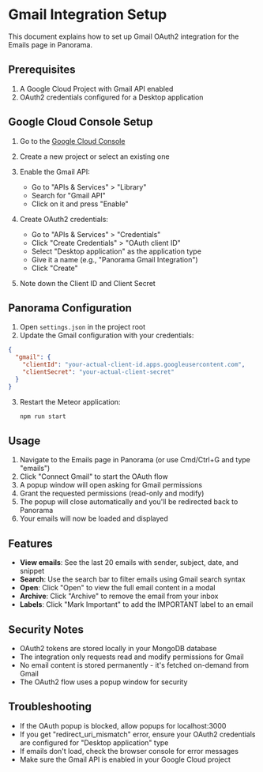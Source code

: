 # Gmail Integration Setup

This document explains how to set up Gmail OAuth2 integration for the Emails page in Panorama.

## Prerequisites

1. A Google Cloud Project with Gmail API enabled
2. OAuth2 credentials configured for a Desktop application

## Google Cloud Console Setup

1. Go to the [Google Cloud Console](https://console.cloud.google.com/)
2. Create a new project or select an existing one
3. Enable the Gmail API:
   - Go to "APIs & Services" > "Library"
   - Search for "Gmail API"
   - Click on it and press "Enable"

4. Create OAuth2 credentials:
   - Go to "APIs & Services" > "Credentials"
   - Click "Create Credentials" > "OAuth client ID"
   - Select "Desktop application" as the application type
   - Give it a name (e.g., "Panorama Gmail Integration")
   - Click "Create"

5. Note down the Client ID and Client Secret

## Panorama Configuration

1. Open `settings.json` in the project root
2. Update the Gmail configuration with your credentials:

```json
{
  "gmail": {
    "clientId": "your-actual-client-id.apps.googleusercontent.com",
    "clientSecret": "your-actual-client-secret"
  }
}
```

3. Restart the Meteor application:
   ```bash
   npm run start
   ```

## Usage

1. Navigate to the Emails page in Panorama (or use Cmd/Ctrl+G and type "emails")
2. Click "Connect Gmail" to start the OAuth flow
3. A popup window will open asking for Gmail permissions
4. Grant the requested permissions (read-only and modify)
5. The popup will close automatically and you'll be redirected back to Panorama
6. Your emails will now be loaded and displayed

## Features

- **View emails**: See the last 20 emails with sender, subject, date, and snippet
- **Search**: Use the search bar to filter emails using Gmail search syntax
- **Open**: Click "Open" to view the full email content in a modal
- **Archive**: Click "Archive" to remove the email from your inbox
- **Labels**: Click "Mark Important" to add the IMPORTANT label to an email

## Security Notes

- OAuth2 tokens are stored locally in your MongoDB database
- The integration only requests read and modify permissions for Gmail
- No email content is stored permanently - it's fetched on-demand from Gmail
- The OAuth2 flow uses a popup window for security

## Troubleshooting

- If the OAuth popup is blocked, allow popups for localhost:3000
- If you get "redirect_uri_mismatch" error, ensure your OAuth2 credentials are configured for "Desktop application" type
- If emails don't load, check the browser console for error messages
- Make sure the Gmail API is enabled in your Google Cloud project

